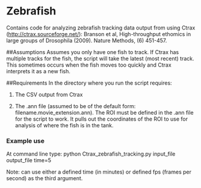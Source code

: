 # Zebrafish
Contains code for analyzing zebrafish tracking data output from using 
Ctrax (http://ctrax.sourceforge.net/):
Branson et al, High-throughput ethomics in large groups of Drosophila 
(2009). Nature Methods, (6) 451-457.

##Assumptions
Assumes you only have one fish to track. If Ctrax has multiple tracks for the fish, the script will take the latest (most recent) track. This sometimes occurs when the fish moves too quickly and Ctrax interprets it as a new fish.

##Requirements
In the directory where you run the script requires:

1) The CSV output from Ctrax 

2) The .ann file (assumed to be of the default form: filename.movie_extension.ann). The ROI must be defined in the .ann file for the script to work. It pulls out the coordinates of the ROI to use for analysis of where the fish is in the tank.

### Example use
At command line type:
python Ctrax_zebrafish_tracking.py input_file output_file time=5

Note: can use either a defined time (in minutes) or defined fps (frames per second) as the third argument.
